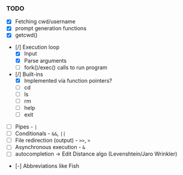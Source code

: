 ### TODO

- [x] Fetching cwd/username
- [x] prompt generation functions
- [x] getcwd()
- [/] Execution loop
    - [x] Input
    - [x] Parse arguments
    - [ ] fork()/exec() calls to run program
- [/] Built-ins
    - [x] Implemented via function pointers?
    - [ ] cd
    - [ ] ls
    - [ ] rm
    - [ ] help
    - [ ] exit
- [ ] Pipes - `|`
- [ ] Conditionals - `&&`, `||`
- [ ] File redirection (output) - `>>`, `>`
- [ ] Asynchronous execution - `&`
- [ ] autocompletion -> Edit Distance algo (Levenshtein/Jaro Wrinkler)
- [-] Abbreviations like Fish
